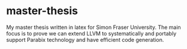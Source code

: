 master-thesis
=============

My master thesis written in latex for Simon Fraser University. The main focus is to prove we can extend LLVM to systematically
and portably support Parabix technology and have efficient code generation. 



